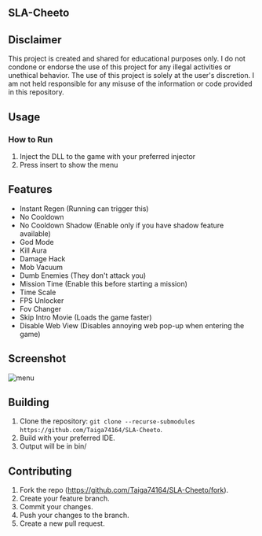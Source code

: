 ## SLA-Cheeto

## Disclaimer
This project is created and shared for educational purposes only. I do not condone or endorse the use of this project for any illegal activities or unethical behavior. The use of this project is solely at the user's discretion. I am not held responsible for any misuse of the information or code provided in this repository.

## Usage

### How to Run
1. Inject the DLL to the game with your preferred injector
2. Press insert to show the menu

## Features
- Instant Regen (Running can trigger this)
- No Cooldown
- No Cooldown Shadow (Enable only if you have shadow feature available)
- God Mode
- Kill Aura
- Damage Hack
- Mob Vacuum
- Dumb Enemies (They don't attack you)
- Mission Time (Enable this before starting a mission)
- Time Scale
- FPS Unlocker
- Fov Changer
- Skip Intro Movie (Loads the game faster)
- Disable Web View (Disables annoying web pop-up when entering the game)

## Screenshot
![menu](cheat/res/Solo_Leveling_ARISE_4BRSUmbeJd.png)

## Building
1. Clone the repository: `git clone --recurse-submodules https://github.com/Taiga74164/SLA-Cheeto`.
2. Build with your preferred IDE.
3. Output will be in bin/

## Contributing
1. Fork the repo (<https://github.com/Taiga74164/SLA-Cheeto/fork>).
2. Create your feature branch.
3. Commit your changes.
4. Push your changes to the branch.
5. Create a new pull request.